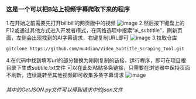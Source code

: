 ### 这是一个可以把B站上视频字幕爬取下来的程序
1.在开始之前需要先打开bilibili的网页版中的视频
![image](https://github.com/user-attachments/assets/21888db0-45f1-4dbb-a968-405bf2ac1edd)
2.然后按下键盘上的F12或通过其他方式进入开发者模式，在网络选项中搜索“ai_subtitlle”，刷新页面，左侧会出现找到的AI字幕请求，右键复制URL即可
![image](https://github.com/user-attachments/assets/74d9e97f-e1d3-4150-9253-870d5722b775)
3.拉取仓库
```
gitclone https://github.com/mu4dian/Video_Subtitle_Scraping_Tool.git
```
4.在代码中找到填写url的部分替换为刚刚复制的链接，运行程序，即可在项目根目录下生成subtile.txt文件
可以在此处粘贴多条链接，只需要在浏览器中保持页面不刷新，连续跳转至其他视频即可收集多条字幕请求
![image](https://github.com/user-attachments/assets/0804a85c-0127-4022-ad37-eb1104a88c23)

###### 其中的GetJSON.py文件可以得到请求中的json文件
